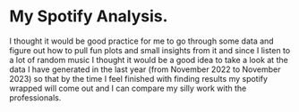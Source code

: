# My Spotify Analysis.
I thought it would be good practice for me to go through some data and figure out how to pull fun plots and small insights from it and since I listen to a lot of random music I thought it would be a good idea to take a look at the data I have generated in the last year (from November 2022 to November 2023) so that by the time I feel finished with finding results my spotify wrapped will come out and I can compare my silly work with the professionals.
